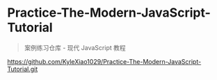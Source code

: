 # Practice-The-Modern-JavaScript-Tutorial

> 案例练习仓库 - 现代 JavaScript 教程

https://github.com/KyleXiao1029/Practice-The-Modern-JavaScript-Tutorial.git